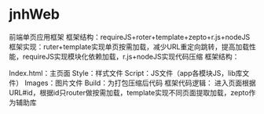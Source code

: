 # jnhWeb
前端单页应用框架
框架结构：requireJS+roter+template+zepto+r.js+nodeJS
框架实现：ruter+template实现单页按需加载，减少URL重定向跳转，提高加载性能，requireJS实现模块化依赖加载，r.js+nodeJS实现代码压缩
框架结构：
 
Index.html：主页面
Style：样式文件
Script：JS文件（app各模块JS，lib库文件）
Images：图片文件
Build：为打包压缩后代码
框架代码逻辑：
进入页面根据URL#id，根据id只router做按需加载，template实现不同页面提取加载，zepto作为辅助库

